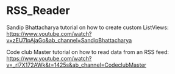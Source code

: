 # RSS_Reader
 Sandip Bhattacharya tutorial on how to create custom ListViews: 
 https://www.youtube.com/watch?v=zEU7lpAjaGo&ab_channel=SandipBhattacharya


 Code club Master tutorial on how to read data from an RSS feed: 
 https://www.youtube.com/watch?v=_rl7X172AWk&t=1425s&ab_channel=CodeclubMaster

